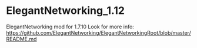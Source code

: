 # ElegantNetworking_1.12
ElegantNetworking mod for 1.7.10
Look for more info: https://github.com/ElegantNetworking/ElegantNetworkingRoot/blob/master/README.md
